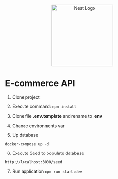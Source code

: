 <p align="center">
  <a href="http://nestjs.com/" target="blank"><img src="https://nestjs.com/img/logo-small.svg" width="200" alt="Nest Logo" /></a>
</p>

# E-commerce API

1. Clone project

2. Execute command: ``` npm install ```

3. Clone file __.env.template__ and rename to __.env__

4. Change environments var

5. Up database
```
docker-compose up -d
```

6. Execute Seed to populate database
```
http://localhost:3000/seed
```

7. Run application ```npm run start:dev```

